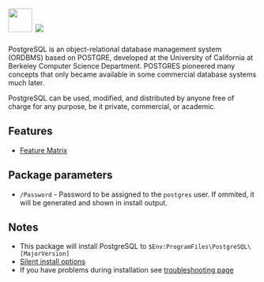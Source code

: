 # <img src="https://cdn.jsdelivr.net/gh/majkinetor/chocolatey/postgresql/icon.png" width="48" height="48"/> [![](https://img.shields.io/chocolatey/v/postgresql.svg?color=red&label=postgresql)](https://chocolatey.org/packages/postgresql)

PostgreSQL is an object-relational database management system (ORDBMS) based on POSTGRE, developed at the University of California at Berkeley Computer Science Department. POSTGRES pioneered many concepts that only became available in some commercial database systems much later.

PostgreSQL can be used, modified, and distributed by anyone free of charge for any purpose, be it private, commercial, or academic.

## Features

- [Feature Matrix](https://www.postgresql.org/about/featurematrix)

## Package parameters

- `/Password` - Password to be assigned to the `postgres` user. If ommited, it will be generated and shown in install output.

## Notes

- This package will install PostgreSQL to `$Env:ProgramFiles\PostgreSQL\[MajorVersion]`
- [Silent install options](https://www.enterprisedb.com/edb-docs/d/postgresql/installation-getting-started/installation-guide-installers/10/PostgreSQL_Installation_Guide.1.16.html)
- If you have problems during installation see [troubleshooting page](https://wiki.postgresql.org/wiki/Troubleshooting_Installation)

